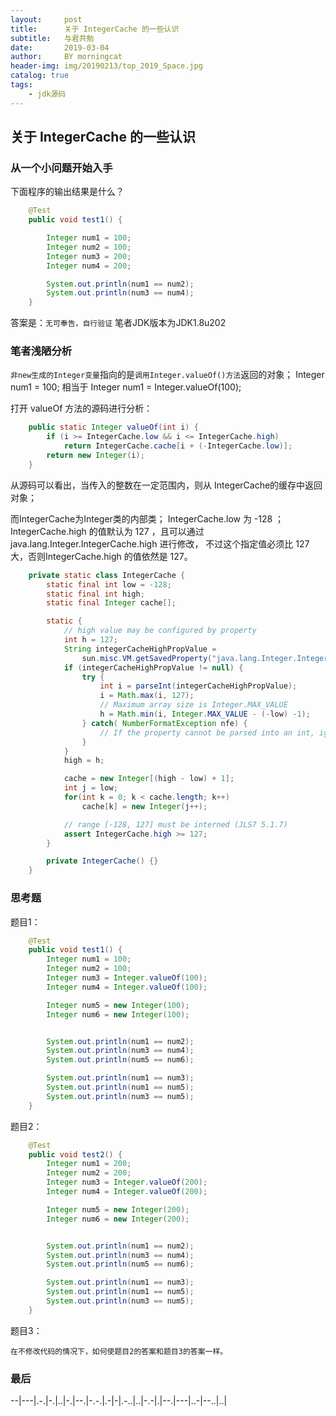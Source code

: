 ```yaml
---
layout:     post
title:      关于 IntegerCache 的一些认识
subtitle:   与君共勉
date:       2019-03-04
author:     BY morningcat
header-img: img/20190213/top_2019_Space.jpg
catalog: true
tags:
    - jdk源码
---
```



## 关于 IntegerCache 的一些认识

### 从一个小问题开始入手

下面程序的输出结果是什么？
```java
    @Test
    public void test1() {

        Integer num1 = 100;
        Integer num2 = 100;
        Integer num3 = 200;
        Integer num4 = 200;

        System.out.println(num1 == num2);
        System.out.println(num3 == num4);
    }
```

答案是：`无可奉告，自行验证`
笔者JDK版本为JDK1.8u202

### 笔者浅陋分析

`非new生成的Integer变量`指向的是`调用Integer.valueOf()方法`返回的对象；
Integer num1 = 100; 相当于 
Integer num1 = Integer.valueOf(100);

打开 valueOf 方法的源码进行分析：
```java
    public static Integer valueOf(int i) {
        if (i >= IntegerCache.low && i <= IntegerCache.high)
            return IntegerCache.cache[i + (-IntegerCache.low)];
        return new Integer(i);
    }
```
从源码可以看出，当传入的整数在一定范围内，则从 IntegerCache的缓存中返回对象；

而IntegerCache为Integer类的内部类；
IntegerCache.low 为 -128 ；
IntegerCache.high 的值默认为 127 ，且可以通过 java.lang.Integer.IntegerCache.high 进行修改，
不过这个指定值必须比 127 大，否则IntegerCache.high 的值依然是 127。
```java
    private static class IntegerCache {
        static final int low = -128;
        static final int high;
        static final Integer cache[];

        static {
            // high value may be configured by property
            int h = 127;
            String integerCacheHighPropValue =
                sun.misc.VM.getSavedProperty("java.lang.Integer.IntegerCache.high");
            if (integerCacheHighPropValue != null) {
                try {
                    int i = parseInt(integerCacheHighPropValue);
                    i = Math.max(i, 127);
                    // Maximum array size is Integer.MAX_VALUE
                    h = Math.min(i, Integer.MAX_VALUE - (-low) -1);
                } catch( NumberFormatException nfe) {
                    // If the property cannot be parsed into an int, ignore it.
                }
            }
            high = h;

            cache = new Integer[(high - low) + 1];
            int j = low;
            for(int k = 0; k < cache.length; k++)
                cache[k] = new Integer(j++);

            // range [-128, 127] must be interned (JLS7 5.1.7)
            assert IntegerCache.high >= 127;
        }

        private IntegerCache() {}
    }
```

### 思考题

题目1：
```java
    @Test
    public void test1() {
        Integer num1 = 100;
        Integer num2 = 100;
        Integer num3 = Integer.valueOf(100);
        Integer num4 = Integer.valueOf(100);

        Integer num5 = new Integer(100);
        Integer num6 = new Integer(100);


        System.out.println(num1 == num2);
        System.out.println(num3 == num4);
        System.out.println(num5 == num6);

        System.out.println(num1 == num3);
        System.out.println(num1 == num5);
        System.out.println(num3 == num5);
    }
```


题目2：
```java
    @Test
    public void test2() {
        Integer num1 = 200;
        Integer num2 = 200;
        Integer num3 = Integer.valueOf(200);
        Integer num4 = Integer.valueOf(200);

        Integer num5 = new Integer(200);
        Integer num6 = new Integer(200);


        System.out.println(num1 == num2);
        System.out.println(num3 == num4);
        System.out.println(num5 == num6);

        System.out.println(num1 == num3);
        System.out.println(num1 == num5);
        System.out.println(num3 == num5);
    }
```

题目3：
```
在不修改代码的情况下，如何使题目2的答案和题目3的答案一样。

```

### 最后

--|---|.-.|-.|..|-.|--.|-.-.|.-|-|.-..|..|-.-|.|--.|---|..-|--..|..|
